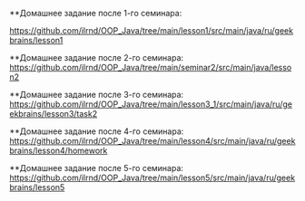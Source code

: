 **Домашнее задание после 1-го семинара:

https://github.com/ilrnd/OOP_Java/tree/main/lesson1/src/main/java/ru/geekbrains/lesson1

**Домашнее задание после 2-го семинара:
https://github.com/ilrnd/OOP_Java/tree/main/seminar2/src/main/java/lesson2

**Домашнее задание после 3-го семинара:
https://github.com/ilrnd/OOP_Java/tree/main/lesson3_1/src/main/java/ru/geekbrains/lesson3/task2

**Домашнее задание после 4-го семинара:
https://github.com/ilrnd/OOP_Java/tree/main/lesson4/src/main/java/ru/geekbrains/lesson4/homework

**Домашнее задание после 5-го семинара:
https://github.com/ilrnd/OOP_Java/tree/main/lesson5/src/main/java/ru/geekbrains/lesson5